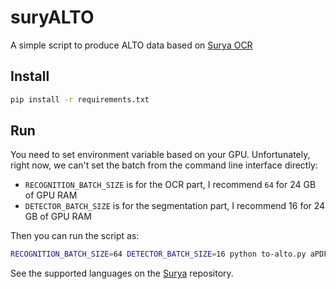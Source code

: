 suryALTO
========

A simple script to produce ALTO data based on [Surya OCR](https://github.com/VikParuchuri/surya)

## Install

```sh
pip install -r requirements.txt
```

## Run

You need to set environment variable based on your GPU. Unfortunately, right now, we can't set the batch from the command line interface directly:
- `RECOGNITION_BATCH_SIZE` is for the OCR part, I recommend `64` for 24 GB of GPU RAM
- `DETECTOR_BATCH_SIZE` is for the segmentation part, I recommend 16 for 24 GB of GPU RAM

Then you can run the script as:

```sh
RECOGNITION_BATCH_SIZE=64 DETECTOR_BATCH_SIZE=16 python to-alto.py aPDF.pdf_OR_multiple_images --destination output --lang la --format pdf/image
```

See the supported languages on the [Surya](https://github.com/VikParuchuri/surya/blob/3cdc3b69ff6571aa4d639d0778dffb56ab79159f/surya/languages.py) repository.
